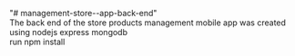 "# management-store--app-back-end" <br />
The back end of the store products management mobile app was created using nodejs express mongodb <br/>
run npm install

